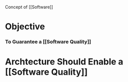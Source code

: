 Concept of [[Software]]

# Objective 

### To Guarantee a [[Software Quality]]

# Archtecture Should Enable a [[Software Quality]]

